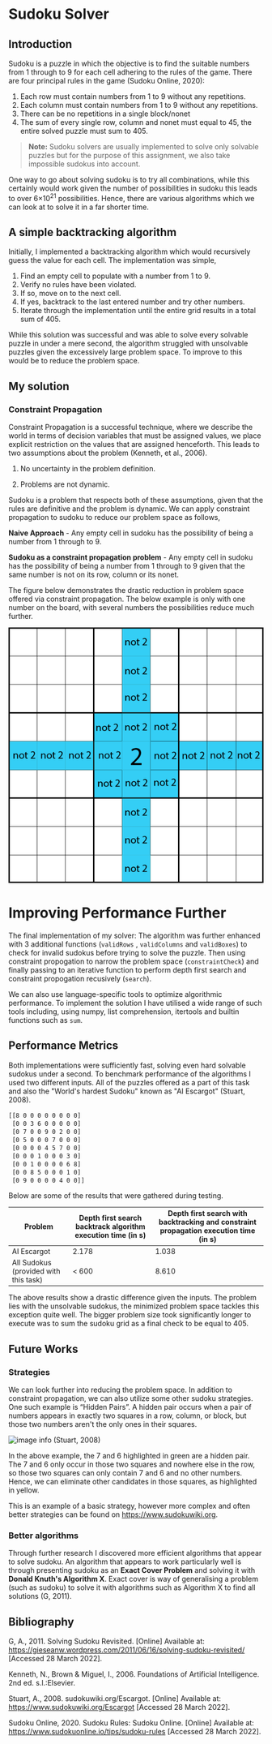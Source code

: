 # Sudoku Solver
 
## Introduction
Sudoku is a puzzle in which the objective is to find the suitable numbers from 1 through to 9 for each cell adhering to the rules of the game. There are four principal rules in the game (Sudoku Online, 2020):
 
1. Each row must contain numbers from 1 to 9 without any repetitions.
2. Each column must contain numbers from 1 to 9 without any repetitions.
3. There can be no repetitions in a single block/nonet
4. The sum of every single row, column and nonet must equal to 45, the entire solved puzzle must sum to 405.
 
> **Note:** Sudoku solvers are usually implemented to solve only solvable puzzles but for the purpose of this assignment, we also take impossible sudokus into account.

One way to go about solving sudoku is to try all combinations, while this certainly would work given the number of possibilities in sudoku this leads to over 6×10<sup>21</sup> possibilities. Hence, there are various algorithms which we can look at to solve it in a far shorter time.

 
## A simple backtracking algorithm
Initially, I implemented a backtracking algorithm which would recursively guess the value for each cell. The implementation was simple,
 
1. Find an empty cell to populate with a number from 1 to 9.
2. Verify no rules have been violated.
3. If so, move on to the next cell.
4. If yes, backtrack to the last entered number and try other numbers.  
5. Iterate through the implementation until the entire grid results in a total sum of 405.
 
While this solution was successful and was able to solve every solvable puzzle in under a mere second, the algorithm struggled with unsolvable puzzles given the excessively large problem space. To improve to this would be to reduce the problem space. 
 
## My solution
 
### Constraint Propagation
 
Constraint Propagation is a successful technique, where we describe the world in terms of decision variables that must be assigned values, we place explicit restriction on the values that are assigned henceforth. This leads to two assumptions about the problem (Kenneth, et al., 2006).
 
1. No uncertainty in the problem definition.
 
2. Problems are not dynamic.
 
Sudoku is a problem that respects both of these assumptions, given that the rules are definitive and the problem is dynamic. We can apply constraint propagation to sudoku to reduce our problem space as follows,
 
**Naive Approach** - Any empty cell in sudoku has the possibility of being a number from 1 through to 9.
 
**Sudoku as a constraint propagation problem** - Any empty cell in sudoku has the possibility of being a number from 1 through to 9 given that the same number is not on its row, column or its nonet.
 
The figure below demonstrates the drastic reduction in problem space offered via constraint propagation. The below example is only with one number on the board, with several numbers the possibilities reduce much further. 
 
![image info](Constraint.png)

# Improving Performance Further

The final implementation of my solver: The algorithm was further enhanced with 3 additional functions (``validRows`` , ``validColumns`` and ``validBoxes``) to check for invalid sudokus before trying to solve the puzzle. Then using constraint propogation to narrow the problem space (``constraintCheck``) and finally passing to an iterative function to perform depth first search and constraint propogation recusively (``search``). 

We can also use language-specific tools to optimize algorithmic performance. To implement the solution I have utilised a wide range of such tools including, using numpy, list comprehension, itertools and builtin functions such as ``sum``. 
 
## Performance Metrics
 
Both implementations were sufficiently fast, solving even hard solvable sudokus under a second. To benchmark performance of the algorithms I used two different inputs. All of the puzzles offered as a part of this task and also the "World's hardest Sudoku" known as "AI Escargot" (Stuart, 2008). 

```
[[8 0 0 0 0 0 0 0 0]
 [0 0 3 6 0 0 0 0 0] 
 [0 7 0 0 9 0 2 0 0] 
 [0 5 0 0 0 7 0 0 0] 
 [0 0 0 0 4 5 7 0 0] 
 [0 0 0 1 0 0 0 3 0] 
 [0 0 1 0 0 0 0 6 8] 
 [0 0 8 5 0 0 0 1 0] 
 [0 9 0 0 0 0 4 0 0]]
```

Below are some of the results that were gathered during testing.
 
| Problem   | Depth first search backtrack algorithm execution time (in s)  | Depth first search with backtracking and constraint propagation execution time (in s) |
| ----------- | ----------- | ------------------ |
| AI Escargot      | 2.178       |   1.038           |
| All Sudokus (provided with this task)   | < 600        |  8.610 |
 
The above results show a drastic difference given the inputs. The problem lies with the unsolvable sudokus, the minimized problem space tackles this exception quite well. The bigger problem size took significantly longer to execute was to sum the sudoku grid as a final check to be equal to 405.
 
## Future Works
 
### Strategies 

We can look further into reducing the problem space. In addition to constraint propagation, we can also utilize some other sudoku strategies. One such example is “Hidden Pairs”. A hidden pair occurs when a pair of numbers appears in exactly two squares in a row, column, or block, but those two numbers aren't the only ones in their squares.
 
![image info](https://www.sudokuwiki.org/PuzImages/HP1.png) (Stuart, 2008)
 
In the above example, the 7 and 6 highlighted in green are a hidden pair. The 7 and 6 only occur in those two squares and nowhere else in the row, so those two squares can only contain 7 and 6 and no other numbers. Hence, we can eliminate other candidates in those squares, as highlighted in yellow. 
 
This is an example of a basic strategy, however more complex and often better strategies can be found on https://www.sudokuwiki.org. 
 
### Better algorithms 
 
Through further research I discovered more efficient algorithms that appear to solve sudoku. An algorithm that appears to work particularly well is through presenting sudoku as an **Exact Cover Problem** and solving it with **Donald Knuth's Algorithm X**. Exact cover is way of generalising a problem (such as sudoku) to solve it with algorithms such as Algorithm X to find all solutions (G, 2011).

## Bibliography

G, A., 2011. Solving Sudoku Revisited. [Online] 
Available at: https://gieseanw.wordpress.com/2011/06/16/solving-sudoku-revisited/
[Accessed 28 March 2022].

Kenneth, N., Brown & Miguel, I., 2006. Foundations of Artificial Intelligence. 2nd ed. s.l.:Elsevier.

Stuart, A., 2008. sudokuwiki.org/Escargot. [Online] 
Available at: https://www.sudokuwiki.org/Escargot
[Accessed 28 March 2022].

Sudoku Online, 2020. Sudoku Rules: Sudoku Online. [Online] 
Available at: https://www.sudokuonline.io/tips/sudoku-rules
[Accessed 28 March 2022].

